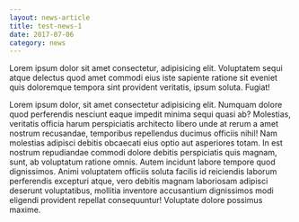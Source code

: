 ```yaml
---
layout: news-article
title: test-news-1
date: 2017-07-06
category: news
---
```


Lorem ipsum dolor sit amet consectetur, adipisicing elit. Voluptatem sequi atque delectus quod amet commodi eius iste sapiente ratione sit eveniet quis doloremque tempora sint provident veritatis, ipsum soluta. Fugiat!

Lorem ipsum dolor, sit amet consectetur adipisicing elit. Numquam dolore quod perferendis nesciunt eaque impedit minima sequi quasi ab? Molestias, veritatis officia harum perspiciatis architecto libero unde at rerum a amet nostrum recusandae, temporibus repellendus ducimus officiis nihil! Nam molestias adipisci debitis obcaecati eius optio aut asperiores totam. In est nostrum repudiandae commodi dolore debitis perspiciatis quis magnam, sunt, ab voluptatum ratione omnis. Autem incidunt labore tempore quod dignissimos. Animi voluptatem officiis soluta facilis id reiciendis laborum perferendis excepturi atque, vero debitis magnam laboriosam adipisci deserunt voluptatibus, mollitia inventore accusantium dignissimos modi eligendi provident repellat consequuntur! Voluptate dolore possimus maxime.